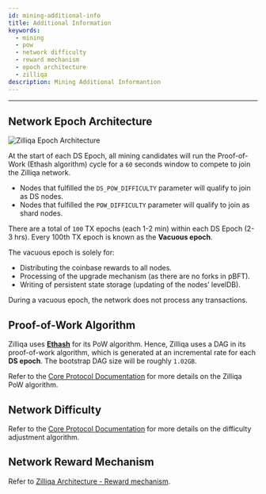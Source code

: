 ```yaml
---
id: mining-additional-info
title: Additional Information
keywords:
  - mining
  - pow
  - network difficulty
  - reward mechanism
  - epoch architecture
  - zilliqa
description: Mining Additional Informantion
---
```


---

## Network Epoch Architecture

![Zilliqa Epoch Architecture](https://i.imgur.com/Da4t6FW.png)

At the start of each DS Epoch, all mining candidates will run the Proof-of-Work (Ethash algorithm) cycle for a `60` seconds window to compete to join the Zilliqa network.

- Nodes that fulfilled the `DS_POW_DIFFICULTY` parameter will qualify to join as DS nodes.
- Nodes that fulfilled the `POW_DIFFICULTY` parameter will qualify to join as shard nodes.

There are a total of `100` TX epochs (each 1-2 min) within each DS Epoch (2-3 hrs). Every 100th TX epoch is known as the **Vacuous epoch**.

The vacuous epoch is solely for:

- Distributing the coinbase rewards to all nodes.
- Processing of the upgrade mechanism (as there are no forks in pBFT).
- Writing of persistent state storage (updating of the nodes’ levelDB).

During a vacuous epoch, the network does not process any transactions.

## Proof-of-Work Algorithm

Zilliqa uses [**Ethash**](https://github.com/ethereum/wiki/wiki/Ethash) for its PoW algorithm. Hence, Zilliqa uses a DAG in its proof-of-work algorithm, which is generated at an incremental rate for each **DS epoch**. The bootstrap DAG size will be roughly `1.02GB`.

Refer to the [Core Protocol Documentation](../contributors/core-pow.md) for more details on the Zilliqa PoW algorithm.

## Network Difficulty

Refer to the [Core Protocol Documentation](../contributors/core-difficulty-adjustment.md) for more details on the difficulty adjustment algorithm.

## Network Reward Mechanism

Refer to [Zilliqa Architecture - Reward mechanism](../basics/basics-zil-reward.md).
